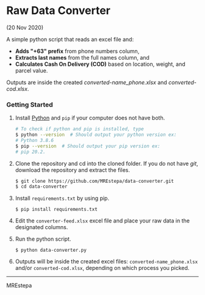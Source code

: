 # Raw Data Converter
(20 Nov 2020)

A simple python script that reads an excel file and:
* **Adds "+63" prefix** from phone numbers column,
* **Extracts last names** from the full names column, and
* **Calculates Cash On Delivery (COD)** based on location, weight, and parcel value.

Outputs are inside the created _converted-name_phone.xlsx_ and _converted-cod.xlsx_.

### Getting Started
1. Install [Python](https://www.python.org/) and `pip` if your computer does not have both.

    ```bash
    # To check if python and pip is installed, type
    $ python --version  # Should output your python version ex:
    # Python 3.8.6
    $ pip --version  # Should output your pip version ex:
    # pip 20.2.
    ```

2. Clone the repository and cd into the cloned folder. If you do not have _git_, download the repository and extract the files.

    ```bash
    $ git clone https://github.com/MREstepa/data-converter.git
    $ cd data-converter
    ```

3. Install `requirements.txt` by using pip.

    ```
    $ pip install requirements.txt
    ```

4. Edit the `converter-feed.xlsx` excel file and place your raw data in the designated columns.

5. Run the python script.

    ```
    $ python data-converter.py
    ```
    
6. Outputs will be inside the created excel files: `converted-name_phone.xlsx` and/or `converted-cod.xlsx`, depending on which process you picked.

_____

MREstepa
